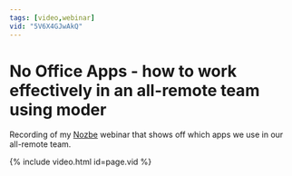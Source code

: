 ```yaml
---
tags: [video,webinar]
vid: "5V6X4GJwAkQ"
---
```


# No Office Apps - how to work effectively in an all-remote team using moder

Recording of my [Nozbe][n] webinar that shows off which apps we use in our all-remote team.

{% include video.html id=page.vid %}

<!--More-->


[n]: https://nozbe.com/